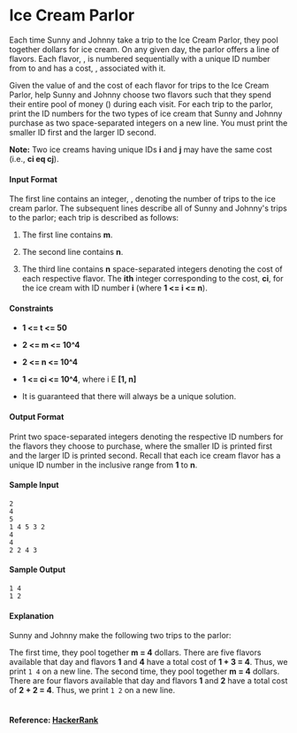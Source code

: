 Ice Cream Parlor
================
Each time Sunny and Johnny take a trip to the Ice Cream Parlor, they pool together  dollars for ice cream. On any given day, the parlor offers a line of  flavors. Each flavor, , is numbered sequentially with a unique ID number from  to  and has a cost, , associated with it.

Given the value of  and the cost of each flavor for  trips to the Ice Cream Parlor, help Sunny and Johnny choose two flavors such that they spend their entire pool of money () during each visit. For each trip to the parlor, print the ID numbers for the two types of ice cream that Sunny and Johnny purchase as two space-separated integers on a new line. You must print the smaller ID first and the larger ID second.

**Note:** Two ice creams having unique IDs **i** and **j** may have the same cost (i.e., **ci eq cj**).

#### Input Format

The first line contains an integer, , denoting the number of trips to the ice cream parlor. The  subsequent lines describe all of Sunny and Johnny's trips to the parlor; each trip is described as follows:

1. The first line contains **m**.

2. The second line contains **n**.

3. The third line contains **n** space-separated integers denoting the cost of each respective flavor. The **ith** integer corresponding to the cost, **ci**, for the ice cream with ID number **i** (where **1 <= i <= n**).
#### Constraints
- **1 <= t <= 50**

- **2 <= m <= 10^4**

- **2 <= n <= 10^4**

- **1 <= ci <= 10^4**, where i E **[1, n]**

- It is guaranteed that there will always be a unique solution.

#### Output Format

Print two space-separated integers denoting the respective ID numbers for the flavors they choose to purchase, where the smaller ID is printed first and the larger ID is printed second. Recall that each ice cream flavor has a unique ID number in the inclusive range from **1** to **n**.

#### Sample Input
```
2
4
5
1 4 5 3 2
4
4
2 2 4 3
```
#### Sample Output
```
1 4
1 2
```
#### Explanation

Sunny and Johnny make the following two trips to the parlor:

The first time, they pool together **m = 4** dollars. There are five flavors available that day and flavors **1** and **4** have a total cost of **1 + 3 = 4**. Thus, we print `1 4` on a new line.
The second time, they pool together **m = 4** dollars. There are four flavors available that day and flavors **1** and **2** have a total cost of **2 + 2 = 4**. Thus, we print `1 2` on a new line.
<br>
<br>
#### Reference: [HackerRank](https://www.hackerrank.com/challenges/icecream-parlor)
